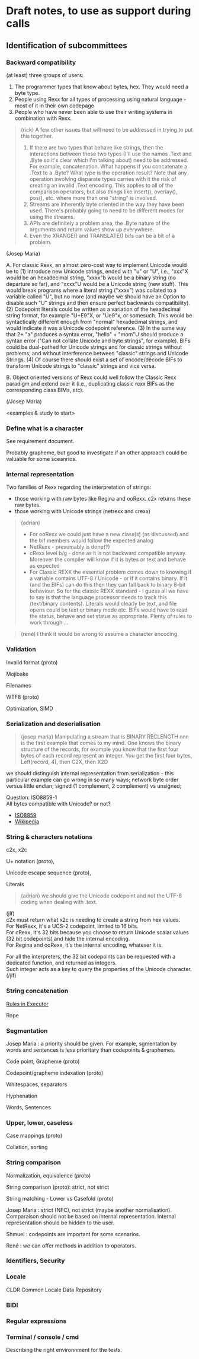 # Draft notes, to use as support during calls

## Identification of subcommittees

### Backward compatibility

(at least) three groups of users:

1) The programmer types that know about bytes, hex. They would need a byte type.
2) People using Rexx for all types of processing using natural language - most of it in their own codepage
3) People who have never been able to use their writing systems in combination with Rexx.

> (rick)
> A few other issues that will need to be addressed in trying to put this together. 
> 1) If there are two types that behave like strings, then the interactions between these two types (I'll use the names .Text and .Byte so it's clear which I'm talking about) need to be addressed. For example, concatenation. What happens if you concatenate a .Text to a .Byte? What type is the operation result? Note that any operation involving disparate types carries with it the risk of creating an invalid .Text encoding. This applies to all of the comparison operators, but also things like insert(), overlay(), pos(), etc. where more than one "string" is involved. 
> 2) Streams are inherently byte oriented in the way they have been used. There's probably going to need to be different modes for using the streams. 
> 3) APIs are definitely a problem area, the .Byte nature of the arguments and return values show up everywhere.
> 4) Even the XRANGE() and TRANSLATE() bifs can be a bit of a problem.

(Josep Maria)

A. For classic Rexx, an almost zero-cost way to implement Unicode would be to (1) introduce new Unicode strings, ended with "u" or "U", i.e., "xxx"X would be an hexadecimal string, "xxxx"b would be a binary string (no departure so far), and "xxxx"U would be a Unicode string (new stuff). This would break programs where a literal string ("xxxx") was collated to a variable called "U", but no more (and maybe we should have an Option to disable such "U" strings and then ensure perfect backwards compatibility). (2) Codepoint literals could be written as a variation of the hexadecimal string format, for example "U+E9"X, or "Ue9"x, or somesuch. This would be syntactically different enough from "normal" hexadecimal strings, and would indicate it was a Unicode codepoint reference. (3) In the same way that 2+ "a" produces a syntax error, "hello" + "mom"U should produce a syntax error ("Can not collate Unicode and byte strings", for example). BIFs could be dual-pathed for Unicode strings and for classic strings without problems, and without interference between "classic" strings and Unicode Strings. (4) Of course there should exist a set of encode/decode BIFs to transform Unicode strings to "classic" strings and vice versa.

B. Object oriented versions of Rexx could well follow the Classic Rexx paradigm and extend over it (i.e., duplicating classic rexx BIFs as the corresponding class BIMs, etc).

(/Josep Maria)

<examples & study to start>


### Define what is a character

See requirement document.

Probably grapheme, but good to investigate if an other approach could be valuable for some sceanrios.


### Internal representation

Two families of Rexx regarding the interpretation of strings:

- those working with raw bytes like Regina and ooRexx. c2x returns these raw bytes.
- those working with Unicode strings (netrexx and crexx)

> (adrian)
> - For ooRexx we could just have a new class(s) (as discussed) and the bif members would follow the expected analog
> - NetRexx - presumably is done(?)
> - cRexx level b/g - done as it is not backward compatible anyway. Moreover the compiler will know if it is bytes or text and behave as expected
> - For Classic REXX the essential problem comes down to knowing if a variable contains UTF-8 / Unicode - or if it contains binary. If it (and the BIFs) can do this then they can fall back to binary 8-bit behaviour.
> So for the classic REXX standard - I guess all we have to say is that the language processor needs to track this (text/binary contents). Literals would clearly be text, and file opens could be text or binary mode etc. BIFs would have to read the status, behave and set status as appropriate. Plenty of rules to work through ...

> (rené)
> I think it would be wrong to assume a character encoding.


### Validation

Invalid format (proto)

Mojibake

Filenames

WTF8 (proto)

Optimization, SIMD


### Serialization and deserialisation

> (josep maria)
> Manipulating a stream that is BINARY RECLENGTH nnn is the first example that comes to my mind.
>  One knows the binary structure of the records, for example you know that the first four bytes
>  of each record represent an integer. You get the first four bytes, Left(record, 4), then C2X, then X2D

we should distinguish internal representation from serialization - this particular
example can go wrong in so many ways; network byte order versus little endian;
signed (1 complement, 2 complement) vs unsigned;

Question:
ISO8859-1  
All bytes compatible with Unicode? or not?  
- [ISO8859](https://www.unicode.org/Public/MAPPINGS/ISO8859/)
- [Wikipedia](https://en.wikipedia.org/wiki/ISO/IEC_8859-1#Code_page_layout)

### String & characters notations


c2x, x2c

U+ notation (proto), 

Unicode escape sequence (proto), 

Literals

> (adrian) we should give the Unicode codepoint and not the UTF-8 coding when dealing with .text.

(jlf)  
c2x must return what x2c is needing to create a string from hex values.  
For NetRexx, it's a UCS-2 codepoint, limited to 16 bits.  
For cRexx, it's 32 bits because you choose to return Unicode scalar values (32 bit codepoints) and hide the internal encoding.  
For Regina and ooRexx, it's the internal encoding, whatever it is.

For all the interpreters, the 32 bit codepoints can be requested with a dedicated function, and returned as integers.  
Such integer acts as a key to query the properties of the Unicode character.  
(/jlf)


### String concatenation


[Rules in Executor](https://github.com/jlfaucher/executor/blob/72e68d17ec5b6797ccd9e0ba847f330ab34846be/sandbox/jlf/packages/encoding/encoding.cls#LL319C1-L346C1)

Rope


### Segmentation

Josep Maria : a priority should be given. For example, sgmentation by words and sentences is less prioritary than codepoints & graphemes.

Code point, Grapheme  (proto)

Codepoint/grapheme indexation  (proto)

Whitespaces, separators

Hyphenation

Words, Sentences


### Upper, lower, caseless

Case mappings (proto)

Collation, sorting


### String comparison

Normalization, equivalence  (proto)

String comparison (proto): strict, not strict

String matching - Lower vs Casefold  (proto)

Josep Maria : strict (NFC), not strict (maybe another normalisation). Comparaison should not be based on internal representation. Internal representation should be hidden to the user.

Shmuel : codepoints are important for some scenarios.

René : we can offer methods in addition to operators.



### Identifiers, Security


### Locale

CLDR Common Locale Data Repository


### BIDI


### Regular expressions


### Terminal / console / cmd

Describing the right environnment for the tests.

